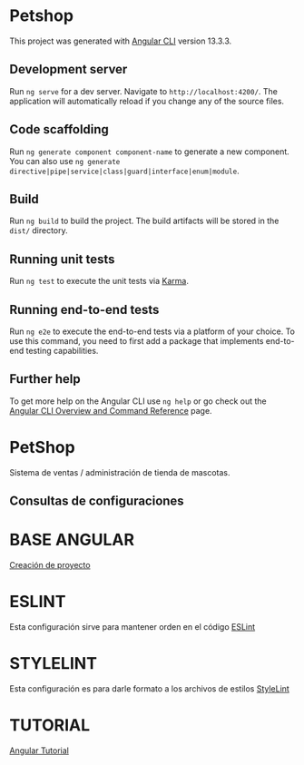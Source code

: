 # Petshop

This project was generated with [Angular CLI](https://github.com/angular/angular-cli) version 13.3.3.

## Development server

Run `ng serve` for a dev server. Navigate to `http://localhost:4200/`. The application will automatically reload if you change any of the source files.

## Code scaffolding

Run `ng generate component component-name` to generate a new component. You can also use `ng generate directive|pipe|service|class|guard|interface|enum|module`.

## Build

Run `ng build` to build the project. The build artifacts will be stored in the `dist/` directory.

## Running unit tests

Run `ng test` to execute the unit tests via [Karma](https://karma-runner.github.io).

## Running end-to-end tests

Run `ng e2e` to execute the end-to-end tests via a platform of your choice. To use this command, you need to first add a package that implements end-to-end testing capabilities.

## Further help

To get more help on the Angular CLI use `ng help` or go check out the [Angular CLI Overview and Command Reference](https://angular.io/cli) page.

# PetShop

Sistema de ventas / administración de tienda de mascotas.

## Consultas de configuraciones

# BASE ANGULAR
[Creación de proyecto](https://docs.angular.lat/tutorial/toh-pt0)

# ESLINT
Esta configuración sirve para mantener orden en el código [ESLint](https://dev.to/alexcamachogz/haz-tu-codigo-de-angular-elegante-con-eslint-y-prettier-1p7h)

# STYLELINT
Esta configuración es para darle formato a los archivos de estilos [StyleLint](https://stylelint.io/user-guide/get-started/)

# TUTORIAL 
[Angular Tutorial](https://docs.angular.lat/tutorial/toh-pt4)